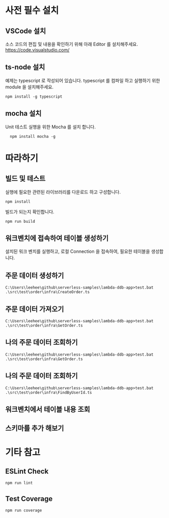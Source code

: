 # 사전 필수 설치

## VSCode 설치
소스 코드의 편집 및 내용을 확인하기 위해 아래 Editor 를 설치해주세요.  
https://code.visualstudio.com/

## ts-node 설치
예제는 typescript 로 작성되어 있습니다. typescript 를 컴파일 하고 실행하기 위한 module 을 설치해주세요.
```
npm install -g typescript
```

## mocha 설치
Unit 테스트 실행을 위한 Mocha 를 설치 합니다.
```
  npm install mocha -g
```

# 따라하기
## 빌드 및 테스트
실행에 필요한 관련된 라이브러리를 다운로드 하고 구성합니다.
```
npm install
```  
빌드가 되는지 확인합니다.
```
npm run build
```

## 워크벤치에 접속하여 테이블 생성하기
설치된 워크 벤치를 실행하고, 로컬 Connection 을 접속하여, 필요한 테이블을 생성합니다.

## 주문 데이터 생성하기 
```
C:\Users\leehee\github\serverless-samples\lambda-ddb-app>test.bat .\src\test\order\infra\CreateOrder.ts
```

## 주문 데이터 가져오기 
```
C:\Users\leehee\github\serverless-samples\lambda-ddb-app>test.bat .\src\test\order\infra\GetOrder.ts
```

## 나의 주문 데이터 조회하기 
```
C:\Users\leehee\github\serverless-samples\lambda-ddb-app>test.bat .\src\test\order\infra\GetOrder.ts
```

## 나의 주문 데이터 조회하기 
```
C:\Users\leehee\github\serverless-samples\lambda-ddb-app>test.bat .\src\test\order\infra\FindByUserId.ts
```

## 워크벤치에서 테이블 내용 조회

## 스키마를 추가 해보기



# 기타 참고
## ESLint Check
```npm run lint```

## Test Coverage
```npm run coverage```


